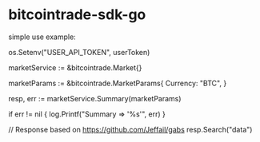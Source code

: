 # bitcointrade-sdk-go

simple use example:

os.Setenv("USER_API_TOKEN", userToken)

marketService := &bitcointrade.Market{}

marketParams := &bitcointrade.MarketParams{
  Currency: "BTC",
}

resp, err := marketService.Summary(marketParams)

if err != nil {
  log.Printf("Summary => '%s'", err)
}

// Response based on https://github.com/Jeffail/gabs
resp.Search("data")
